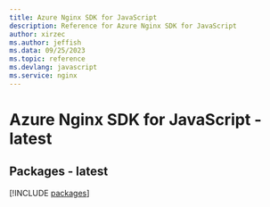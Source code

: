 ```yaml
---
title: Azure Nginx SDK for JavaScript
description: Reference for Azure Nginx SDK for JavaScript
author: xirzec
ms.author: jeffish
ms.data: 09/25/2023
ms.topic: reference
ms.devlang: javascript
ms.service: nginx
---
```

# Azure Nginx SDK for JavaScript - latest
## Packages - latest
[!INCLUDE [packages](nginx-index.md)]